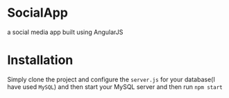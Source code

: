 # SocialApp
a social media app built using AngularJS

# Installation
Simply clone the project and configure the `server.js` for your database(I have used `MySQL`) and then start your MySQL server and then run `npm start`
